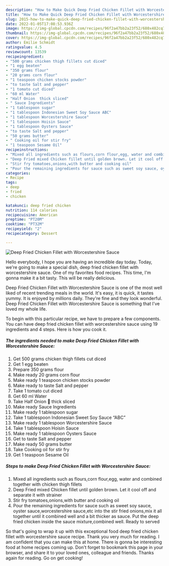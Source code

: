 ```yaml
---
description: "How to Make Quick Deep Fried Chicken Fillet with Worcestershire Sauce"
title: "How to Make Quick Deep Fried Chicken Fillet with Worcestershire Sauce"
slug: 2015-how-to-make-quick-deep-fried-chicken-fillet-with-worcestershire-sauce
date: 2022-01-05T17:08:53.936Z
image: https://img-global.cpcdn.com/recipes/96f2a47bb2a23f52/680x482cq70/deep-fried-chicken-fillet-with-worcestershire-sauce-recipe-main-photo.jpg
thumbnail: https://img-global.cpcdn.com/recipes/96f2a47bb2a23f52/680x482cq70/deep-fried-chicken-fillet-with-worcestershire-sauce-recipe-main-photo.jpg
cover: https://img-global.cpcdn.com/recipes/96f2a47bb2a23f52/680x482cq70/deep-fried-chicken-fillet-with-worcestershire-sauce-recipe-main-photo.jpg
author: Emilie Schmidt
ratingvalue: 4.5
reviewcount: 13539
recipeingredient:
- "500 grams chicken thigh fillets cut diced"
- "1 egg beaten"
- "350 grams flour"
- "20 grams corn flour"
- "1 teaspoon chicken stocks powder"
- "to taste Salt and pepper"
- "1 tomato cut diced"
- "60 ml Water"
- "Half Onion  thick sliced"
- " Sauce Ingredients"
- "1 tablespoon sugar"
- "1 tablespoon Indonesian Sweet Soy Sauce ABC"
- "1 tablespoon Worcestershire Sauce"
- "1 tablespoon Hoisin Sauce"
- "1 tablespoon Oysters Sauce"
- "to taste Salt and pepper"
- "50 grams butter"
- " Cooking oil for stir fry"
- "1 teaspoon Sesame Oil"
recipeinstructions:
- "Mixed all ingredients such as flours,corn flour,egg, water and combined together with chicken thigh fillets"
- "Deep Fried mixed Chicken fillet until golden brown. Let it cool off and separate it with strainer"
- "Stir fry tomatoes,onions,with butter and cooking oil"
- "Pour the remaining ingredients for sauce such as sweet soy sauce, oyster sauce,worcestershire sauce,etc into the stir fried onions,mix it all together until it combined well and a bit thicker as sauce. Put the deep fried chicken inside the sauce mixture,combined well. Ready to served"
categories:
- Recipe
tags:
- deep
- fried
- chicken

katakunci: deep fried chicken 
nutrition: 114 calories
recipecuisine: American
preptime: "PT20M"
cooktime: "PT32M"
recipeyield: "2"
recipecategory: Dessert

---
```



![Deep Fried Chicken Fillet with Worcestershire Sauce](https://img-global.cpcdn.com/recipes/96f2a47bb2a23f52/680x482cq70/deep-fried-chicken-fillet-with-worcestershire-sauce-recipe-main-photo.jpg)

Hello everybody, I hope you are having an incredible day today. Today, we're going to make a special dish, deep fried chicken fillet with worcestershire sauce. One of my favorites food recipes. This time, I'm gonna make it a bit tasty. This will be really delicious.



Deep Fried Chicken Fillet with Worcestershire Sauce is one of the most well liked of recent trending meals in the world. It's easy, it is quick, it tastes yummy. It is enjoyed by millions daily. They're fine and they look wonderful. Deep Fried Chicken Fillet with Worcestershire Sauce is something that I've loved my whole life.


To begin with this particular recipe, we have to prepare a few components. You can have deep fried chicken fillet with worcestershire sauce using 19 ingredients and 4 steps. Here is how you cook it.

<!--inarticleads1-->

##### The ingredients needed to make Deep Fried Chicken Fillet with Worcestershire Sauce:

1. Get 500 grams chicken thigh fillets cut diced
1. Get 1 egg beaten
1. Prepare 350 grams flour
1. Make ready 20 grams corn flour
1. Make ready 1 teaspoon chicken stocks powder
1. Make ready to taste Salt and pepper
1. Take 1 tomato cut diced
1. Get 60 ml Water
1. Take Half Onion 🧅 thick sliced
1. Make ready  Sauce Ingredients
1. Make ready 1 tablespoon sugar
1. Take 1 tablespoon Indonesian Sweet Soy Sauce “ABC”
1. Make ready 1 tablespoon Worcestershire Sauce
1. Take 1 tablespoon Hoisin Sauce
1. Make ready 1 tablespoon Oysters Sauce
1. Get to taste Salt and pepper
1. Make ready 50 grams butter
1. Take  Cooking oil for stir fry
1. Get 1 teaspoon Sesame Oil




<!--inarticleads2-->

##### Steps to make Deep Fried Chicken Fillet with Worcestershire Sauce:

1. Mixed all ingredients such as flours,corn flour,egg, water and combined together with chicken thigh fillets
1. Deep Fried mixed Chicken fillet until golden brown. Let it cool off and separate it with strainer
1. Stir fry tomatoes,onions,with butter and cooking oil
1. Pour the remaining ingredients for sauce such as sweet soy sauce, oyster sauce,worcestershire sauce,etc into the stir fried onions,mix it all together until it combined well and a bit thicker as sauce. Put the deep fried chicken inside the sauce mixture,combined well. Ready to served




So that's going to wrap it up with this exceptional food deep fried chicken fillet with worcestershire sauce recipe. Thank you very much for reading. I am confident that you can make this at home. There is gonna be interesting food at home recipes coming up. Don't forget to bookmark this page in your browser, and share it to your loved ones, colleague and friends. Thanks again for reading. Go on get cooking!
